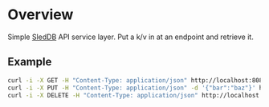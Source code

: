 # Overview

Simple [SledDB](http://sled.rs/introduction.html) API service layer.
Put a k/v in at an endpoint and retrieve it.

## Example

```bash
curl -i -X GET -H "Content-Type: application/json" http://localhost:8080/api/foo
curl -i -X PUT -H "Content-Type: application/json" -d '{"bar":"baz"}' http://localhost:8080/api/foo
curl -i -X DELETE -H "Content-Type: application/json" http://localhost:8080/api/foo
```
